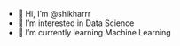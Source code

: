 - 👋 Hi, I’m @shikharrr
- 👀 I’m interested in Data Science
- 🌱 I’m currently learning Machine Learning

<!---
shikharrr/shikharrr is a ✨ special ✨ repository because its `README.md` (this file) appears on your GitHub profile.
You can click the Preview link to take a look at your changes.
--->
